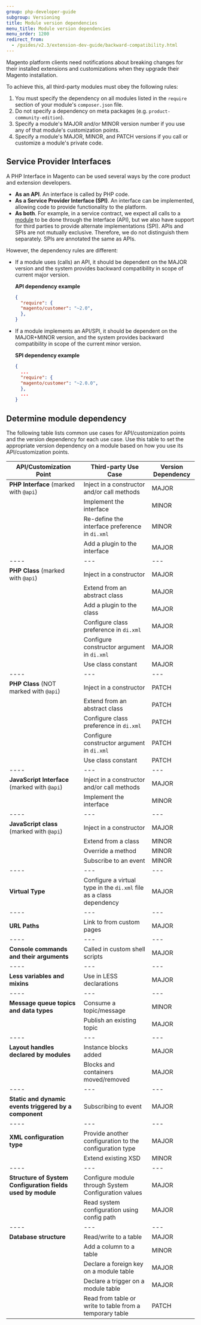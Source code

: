 ```yaml
---
group: php-developer-guide
subgroup: Versioning
title: Module version dependencies
menu_title: Module version dependencies
menu_order: 1200
redirect_from:
  - /guides/v2.3/extension-dev-guide/backward-compatibility.html
---
```


Magento platform clients need notifications about breaking changes for their installed extensions and customizations when they upgrade their Magento installation.

To achieve this, all third-party modules must obey the following rules:

1. You must specify the dependency on all modules listed in the `require` section of your module's `composer.json` file.
1. Do not specify a dependency on meta packages (e.g. `product-community-edition`).
1. Specify a module's MAJOR and/or MINOR version number if you use any of that module's customization points.
1. Specify a module's MAJOR, MINOR, and PATCH versions if you call or customize a module's private code.

## Service Provider Interfaces

A PHP Interface in Magento can be used several ways by the core product and extension developers.

*  **As an API**. An interface is called by PHP code.
*  **As a Service Provider Interface (SPI)**. An interface can be implemented, allowing code to provide functionality to the platform.
*  **As both**. For example, in a service contract, we expect all calls to a [module](https://glossary.magento.com/module) to be done through the Interface (API), but we also have support for third parties to provide alternate implementations (SPI). APIs and SPIs are not mutually exclusive. Therefore, we do not distinguish them separately. SPIs are annotated the same as APIs.

However, the dependency rules are different:

*  If a module uses (calls) an API, it should be dependent on the MAJOR version and the system provides backward compatibility in scope of current major version.

   **API dependency example**

   ```json
   {
     "require": {
     "magento/customer": "~2.0",
     },
   }
   ```

*  If a module implements an API/SPI, it should be dependent on the MAJOR+MINOR version, and the system provides backward compatibility in scope of the current minor version.

   **SPI dependency example**

   ```json
   {
     ...
     "require": {
     "magento/customer": "~2.0.0",
     },
     ...
   }
   ```

## Determine module dependency

The following table lists common use cases for API/customization points and the version dependency for each use case.
Use this table to set the appropriate version dependency on a module based on how you use its API/customization points.

| API/Customization Point        | Third-party Use Case      | Version Dependency |
| ---- | --- | --- |
| **PHP Interface** (marked with `@api`)          | Inject in a constructor and/or call methods   | MAJOR  |
|   | Implement the interface   | MINOR  |
|   | Re-define the interface preference in `di.xml`| MINOR  |
|   | Add a plugin to the interface     | MAJOR  |
| ---- | --- | --- |
| **PHP Class** (marked with `@api`)  | Inject in a constructor   | MAJOR  |
|   | Extend from an abstract class     | MAJOR  |
|   | Add a plugin to the class | MAJOR  |
|   | Configure class preference in `di.xml`        | MAJOR  |
|   | Configure constructor argument in `di.xml`    | MAJOR  |
|   | Use class constant        | MAJOR  |
| ---- | --- | --- |
| **PHP Class** (NOT marked with `@api`)          | Inject in a constructor   | PATCH  |
|   | Extend from an abstract class     | PATCH  |
|   | Configure class preference in `di.xml`        | PATCH  |
|   | Configure constructor argument in `di.xml`    | PATCH  |
|   | Use class constant        | PATCH  |
| ---- | --- | --- |
| **JavaScript Interface** (marked with `@api`)   | Inject in a constructor and/or call methods   | MAJOR  |
|   | Implement the interface   | MINOR  |
| ---- | --- | --- |
| **JavaScript class** (marked with `@api`)       | Inject in a constructor   | MAJOR  |
|   | Extend from a class       | MINOR  |
|   | Override a method         | MINOR  |
|   | Subscribe to an event  | MINOR  |
| ---- | --- | --- |
| **Virtual Type**   | Configure a virtual type in the `di.xml` file as a class dependency        | MAJOR  |
| ---- | --- | --- |
| **URL Paths**      | Link to from custom pages | MAJOR  |
| ---- | --- | --- |
| **Console commands and their arguments**        | Called in custom shell scripts    | MAJOR  |
| ---- | --- | --- |
| **Less variables and mixins**  | Use in LESS declarations  | MAJOR  |
| ---- | --- | --- |
| **Message queue topics and data types**         | Consume a topic/message   | MINOR  |
|   | Publish an existing topic | MAJOR  |
| ---- | --- | --- |
| **Layout handles declared by modules**          | Instance blocks added     | MAJOR  |
|   | Blocks and containers moved/removed           | MAJOR  |
| ---- | --- | --- |
| **Static and dynamic events triggered by a component**      | Subscribing to event      | MAJOR  |
| ---- | --- | --- |
| **XML configuration type**     | Provide another configuration to the configuration type        | MAJOR  |
|   | Extend existing XSD       | MINOR  |
| ---- | --- | --- |
| **Structure of System Configuration fields used by module** | Configure module through System Configuration values           | MAJOR  |
|   | Read system configuration using config path   | MAJOR  |
| ---- | --- | --- |
| **Database structure**         | Read/write to a table     | MAJOR  |
|   | Add a column to a table   | MINOR  |
|   | Declare a foreign key on a module table       | MAJOR  |
|   | Declare a trigger on a module table           | MAJOR  |
|   | Read from table or write to table from a temporary table       | PATCH  |
